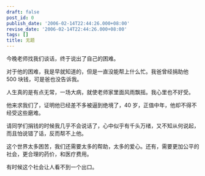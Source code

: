 ```yaml
---
draft: false
post_id: 0
publish_date: '2006-02-14T22:44:26.000+08:00'
revise_date: '2006-02-14T22:44:26.000+08:00'
tags: []
title: 无题
---
```


今晚老师找我们谈话，终于说出了自己的困难。

对于他的困难，我是早就知道的，但是一直没能帮上什么忙。我爸曾经捐助他 500 块钱，可是爸也没告诉我。

人生真的是有点无常，一场大病，就使老师家里面风雨飘摇。我心里也不好受。

他来求我们了，证明他已经差不多被逼到绝境了，40 岁，正值中年，他却不得不经受这些磨难。

请同学们捐钱的时候我几乎不会说话了，心中似乎有千头万绪，又不知从何说起，而且怕说错了话，反而帮不上他。

这个世界太多困苦，我们还需要太多的帮助，太多的爱心。还有，需要更加公平的社会，更合理的药价，和医疗费用。

有时候这个社会让人看不到一个出口。
